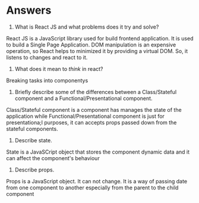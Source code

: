 # Answers

1.  What is React JS and what problems does it try and solve?

React JS is a JavaScript library used for build frontend application. It is used to build a Single Page Application.
DOM manipulation is an expensive operation, so React helps to minimized it by providing a virtual DOM. So, it listens to changes and react to it.

1.  What does it mean to _think_ in react?

Breaking tasks into componentys

1.  Briefly describe some of the differences between a Class/Stateful component and a Functional/Presentational component.

Class/Stateful component is a component has manages the state of the application while Functional/Presentational component is just for presentationa;l purposes, it can accepts props passed down from the stateful components.

1.  Describe state.

State is a JavaSCript object that stores the component dynamic data and it can affect the component's behaviour

1.  Describe props.

Props is a JavaScript object. It can not change. It is a way of passing date from one component to another especially from the parent to the child component

